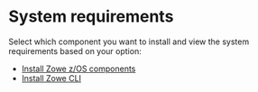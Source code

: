 # System requirements 

Select which component you want to install and view the system requirements based on your option: 

- [Install Zowe z/OS components](systemrequirements-zos.md) 
- [Install Zowe CLI](systemrequirements-cli.md)